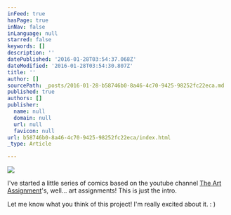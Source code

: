 ```yaml
---
inFeed: true
hasPage: true
inNav: false
inLanguage: null
starred: false
keywords: []
description: ''
datePublished: '2016-01-28T03:54:37.068Z'
dateModified: '2016-01-28T03:54:30.807Z'
title: ''
author: []
sourcePath: _posts/2016-01-28-b58746b0-8a46-4c70-9425-98252fc22eca.md
published: true
authors: []
publisher:
  name: null
  domain: null
  url: null
  favicon: null
url: b58746b0-8a46-4c70-9425-98252fc22eca/index.html
_type: Article

---
```

![](https://s3-us-west-2.amazonaws.com/the-grid-img/p/f13c0c6a9918bd85f6317f31d534ff52f87de620.jpg)

I've started a little series of comics based on the youtube channel [The Art Assignment][0]'s, well...
art assignments! This is just the intro.

Let me know what you think of this project! I'm really excited about it. : )

[0]: https://www.youtube.com/user/theartassignment